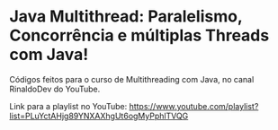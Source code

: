 # Java Multithread: Paralelismo, Concorrência e múltiplas Threads com Java!

Códigos feitos para o curso de Multithreading com Java, no canal RinaldoDev do YouTube.

Link para a playlist no YouTube: https://www.youtube.com/playlist?list=PLuYctAHjg89YNXAXhgUt6ogMyPphlTVQG
